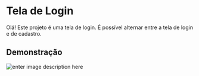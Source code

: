 # Tela de Login

Olá! Este projeto é uma tela de login. É possível alternar entre a tela de login e de cadastro.
## Demonstração 
![enter image description here](https://github.com/Mayaraassis/JavaScript/blob/master/form_login2/login.gif)
